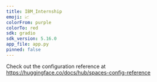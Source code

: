 ```yaml
---
title: IBM_Internship
emoji: 📈
colorFrom: purple
colorTo: red
sdk: gradio
sdk_version: 5.16.0
app_file: app.py
pinned: false
---
```

Check out the configuration reference at https://huggingface.co/docs/hub/spaces-config-reference
